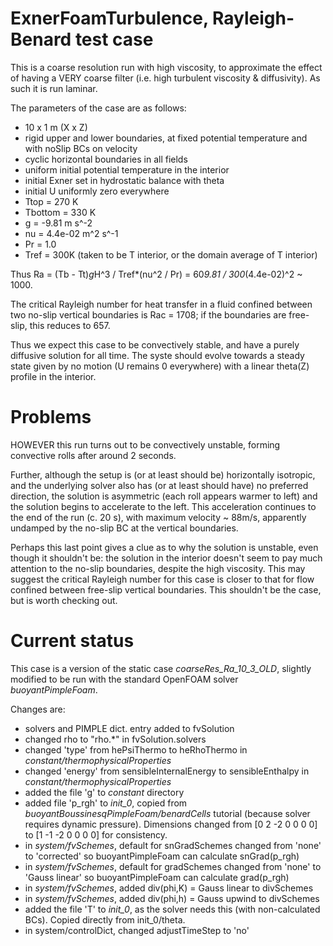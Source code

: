 # ExnerFoamTurbulence, Rayleigh-Benard test case

This is a coarse resolution run with high viscosity, to approximate the effect 
of having a VERY coarse filter (i.e. high turbulent viscosity & diffusivity).
As such it is run laminar.

The parameters of the case are as follows:

 - 10 x 1 m (X x Z)
 - rigid upper and lower boundaries, at fixed potential temperature and with 
   noSlip BCs on velocity
 - cyclic horizontal boundaries in all fields
 - uniform initial potential temperature in the interior
 - initial Exner set in hydrostatic balance with theta
 - initial U uniformly zero everywhere
 - Ttop = 270 K
 - Tbottom = 330 K
 - g = -9.81 m s^-2
 - nu = 4.4e-02 m^2 s^-1
 - Pr = 1.0
 - Tref = 300K (taken to be T interior, or the domain average of T interior)
 
Thus   Ra = (Tb - Tt)*g*H^3 / Tref*(nu^2 / Pr)
          = 60*9.81 / 300*(4.4e-02)^2
          ~ 1000.
           
The critical Rayleigh number for heat transfer in a fluid confined between two 
no-slip vertical boundaries is Rac = 1708; if the boundaries are free-slip, this
reduces to 657. 

Thus we expect this case to be convectively stable, and have a purely diffusive 
solution for all time. The syste should evolve towards a steady state given by 
no motion (U remains 0 everywhere) with a linear theta(Z) profile in the 
interior.


# Problems

HOWEVER this run turns out to be convectively unstable, forming convective rolls
after around 2 seconds. 

Further, although the setup is (or at least should be) horizontally isotropic, 
and the underlying solver also has (or at least should have) no preferred 
direction, the solution is asymmetric (each roll appears warmer to left) and the
solution begins to accelerate to the left. This acceleration continues to the 
end of the run (c. 20 s), with maximum velocity ~ 88m/s, apparently undamped by 
the no-slip BC at the vertical boundaries.

Perhaps this last point gives a clue as to why the solution is unstable, even 
though it shouldn't be: the solution in the interior doesn't seem to pay much 
attention to the no-slip boundaries, despite the high viscosity. This may 
suggest the critical Rayleigh number for this case is closer to that for flow 
confined between free-slip vertical boundaries. This shouldn't be the case, but 
is worth checking out.

# Current status

This case is a version of the static case *coarseRes_Ra_10_3_OLD*, slightly 
modified to be run with the standard OpenFOAM solver *buoyantPimpleFoam*.

Changes are:
  - solvers and PIMPLE dict. entry added to fvSolution
  - changed rho to "rho.*" in fvSolution.solvers
  - changed 'type' from hePsiThermo to heRhoThermo in *constant/thermophysicalProperties*
  - changed 'energy' from sensibleInternalEnergy to sensibleEnthalpy in *constant/thermophysicalProperties*
  - added the file 'g' to *constant* directory
  - added file 'p_rgh' to *init\_0*, copied from *buoyantBoussinesqPimpleFoam/benardCells* tutorial (because solver requires dynamic pressure). Dimensions changed from [0 2 -2 0 0 0 0] to [1 -1 -2 0 0 0 0] for consistency.
  - in *system/fvSchemes*, default for snGradSchemes changed from 'none' to 'corrected' so buoyantPimpleFoam can calculate snGrad(p_rgh)
  - in *system/fvSchemes*, default for gradSchemes changed from 'none' to 'Gauss linear' so buoyantPimpleFoam can calculate grad(p_rgh)
  - in *system/fvSchemes*, added div(phi,K) = Gauss linear to divSchemes
  - in *system/fvSchemes*, added div(phi,h) = Gauss upwind to divSchemes
  - added the file 'T' to *init\_0*, as the solver needs this (with non-calculated BCs). Copied directly from init_0/theta.
  - in system/controlDict, changed adjustTimeStep to 'no'
  
